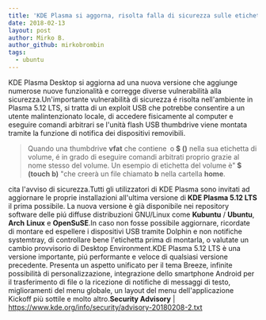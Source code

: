 ```yaml
---
title: 'KDE Plasma si aggorna, risolta falla di sicurezza sulle etichette dei dispositivi USB'
date: 2018-02-13
layout: post
author: Mirko B.
author_github: mirkobrombin
tags:
  - ubuntu
---
```

KDE Plasma Desktop si aggiorna ad una nuova versione che aggiunge numerose nuove funzionalità e corregge diverse vulnerabilità alla sicurezza.Un'importante vulnerabilità di sicurezza é risolta nell'ambiente in Plasma 5.12 LTS, si tratta di un exploit USB che potrebbe consentire a un utente malintenzionato locale, di accedere fisicamente al computer e eseguire comandi arbitrari se l'unità flash USB thumbdrive viene montata tramite la funzione di notifica dei dispositivi removibili.<blockquote>Quando una thumbdrive <strong>vfat</strong> che contiene<strong>` `</strong>o<strong> $ ()</strong> nella sua etichetta di volume, é in grado di eseguire comandi arbitrati proprio grazie al nome stesso del volume. Un esempio di etichetta del volume è"<strong> $ (touch b)</strong> "che creerà un file chiamato <strong>b</strong> nella cartella <strong>home</strong>.</blockquote>cita l'avviso di sicurezza.Tutti gli utilizzatori di KDE Plasma sono invitati ad aggiornare le proprie installazioni all'ultima versione di<strong> KDE Plasma 5.12 LTS</strong> il prima possibile. La nuova versione è già disponibile nei repository software delle piú diffuse distribuzioni GNU/Linux come <strong>Kubuntu</strong> / <strong>Ubuntu</strong>, <strong>Arch</strong> <strong>Linux</strong> e <strong>OpenSuSE</strong>.In caso non fosse possibile aggiornare, ricordate di montare ed espellere i dispositivi USB tramite Dolphin e non notifiche systemtray, di controllare bene l'etichetta prima di montarla, o valutate un cambio provvisorio di Desktop Environment.KDE Plasma 5.12 LTS è una versione importante, piú performante e veloce di qualsiasi versione precedente. Presenta un aspetto unificato per il tema Breeze, infinite possibilità di personalizzazione, integrazione dello smartphone Android per il trasferimento di file o la ricezione di notifiche di messaggi di testo, miglioramenti del menu globale, un layout del menu dell'applicazione Kickoff più sottile e molto altro.<strong>Security Advisory</strong> | <a href="https://www.kde.org/info/security/advisory-20180208-2.txt">https://www.kde.org/info/security/advisory-20180208-2.txt</a>